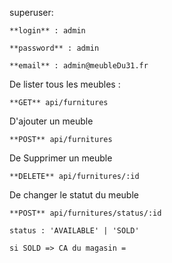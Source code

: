 superuser:

    **login** : admin

    **password** : admin

    **email** : admin@meubleDu31.fr

De lister tous les meubles :

    **GET** api/furnitures

D'ajouter un meuble

    **POST** api/furnitures

De Supprimer un meuble

    **DELETE** api/furnitures/:id

De changer le statut du meuble

    **POST** api/furnitures/status/:id

    status : 'AVAILABLE' | 'SOLD'

    si SOLD => CA du magasin =
